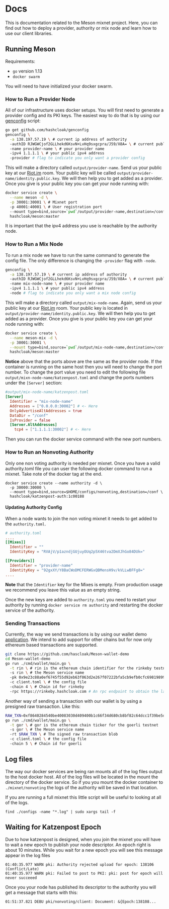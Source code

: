 # Docs
This is documentation related to the Meson mixnet project. Here, you can find out how to deploy a provider, authority or mix node and learn how to use our client libraries.


## Running Meson

Requirements:
- `go` version 1.13
- `docker swarm`

You will need to have initialized your docker swarm.

### How to Run a Provider Node

All of our infrastructure uses docker setups. You will first need to generate a provider config and its PKI keys. The easiest way to do that is by using our [genconfig](https://github.com/hashcloak/genconfig/#genconfig) script:

```bash
go get github.com/hashcloak/genconfig
genconfig \
  -a 138.197.57.19 \ # current ip address of authority
  -authID RJWGWCjof2GLLhekd6KsvN+LvHq9sxgcpra/J59/X8A= \ # current public key of authority
  -name provider-name \ # your provider name
  -ipv4 1.1.1.1 \ # your public ipv4 address
  -provider # flag to indicate you only want a provider config
```

This will make a directory called `output/provider-name`. Send us your public key at our [Riot.im](https://riot.im/app/#/room/#hashcloak:matrix.org) room. Your public key will be called `output/provider-name/identity.public.key`. We will then help you to get added as a provider. Once you give is your public key you can get your node running with:

```bash
docker service create \
  --name meson -d \
  -p 30001:30001 \ # Mixnet port
  -p 40001:40001 \ # User registration port
  --mount type=bind,source=`pwd`/output/provider-name,destination=/conf \
  hashcloak/meson:master
```

It is important that the ipv4 address you use is reachable by the authority node.

### How to Run a Mix Node

To run a mix node we have to run the same command to generate the config file. The only difference is changing the `-provider` flag with `-node`.

```bash
genconfig \
  -a 138.197.57.19 \ # current ip address of authority
  -authID RJWGWCjof2GLLhekd6KsvN+LvHq9sxgcpra/J59/X8A= \ # current public key of authority
  -name mix-node-name \ # your provider name
  -ipv4 1.1.1.1 \ # your public ipv4 address
  -node # flag to indicate you only want a mix node config
```

This will make a directory called `output/mix-node-name`. Again, send us your public key at our [Riot.im](https://riot.im/app/#/room/#hashcloak:matrix.org) room. Your public key is located in `output/provider-name/identity.public.key`. We will then help you to get added as a provider. Once you give is your public key you can get your node running with:


```bash
docker service create \
  --name meson-mix -d \
  -p 30001:30001 \
  --mount type=bind,source=`pwd`/output/mix-node-name,destination=/conf \
  hashcloak/meson:master
```

__Notice__ above that the ports above are the same as the provider node. If the container is running on the same host then you will need to change the port number. To change the port value you need to edit the following file `output/mixn-node-name/katzenpost.toml` and change the ports numbers under the `[Server]` section:

```toml
#output/mix-node-name/katzenpost.toml
[Server]
  Identifier = "mix-node-name"
  Addresses = ["0.0.0.0:30002"] # <- Here
  OnlyAdvertiseAltAddresses = true
  DataDir = "/conf"
  IsProvider = false
  [Server.AltAddresses]
    tcp4 = ["1.1.1.1:30002"] # <- Here
```

Then you can run the docker service command with the new port numbers.


### How to Run an Nonvoting Authority

Only one non voting authority is needed per mixnet. Once you have a valid authority.toml file you can user the following docker command to run a mixnet. Take note of the docker tag at the end.

```
docker service create --name authority -d \
  -p 30000:30000 \
  --mount type=bind,source=$HOME/configs/nonvoting,destination=/conf \
  hashcloak/katzenpost-auth:1c00188
```

#### Updating Authority Config

When a node wants to join the non voting mixnet it needs to get added to the `authority.toml`.

```toml
# authority.toml
....
[[Mixes]]
  Identifier = ""
  IdentityKey = "RVAjV/p1azndjGUjuyOUq2p5X46tva2DmXJhGo84DUk="

[[Providers]]
  Identifier = "provider-name"
  IdentityKey = "92gxXY/Y8BaCWoDMCFERWGxQBMensH9v/kVLLwBFFg8="
....
```

__Note__ that the `Identifier` key for the Mixes is empty. From production usage we recommend you leave this value as an empty string.

Once the new keys are added to `authority.toml` you need to restart your authority by running `docker service rm authority` and restarting the docker service of the authority.

### Sending Transactions

Currently, the way we send transactions is by using our wallet demo [application](https://github.com/hashcloak/Meson-wallet-demo). We intend to add support for other chains but for now only ethereum based transactions are supported. 

```bash
git clone https://github.com/hascloak/Meson-wallet-demo
cd Meson-wallet-demo
go run ./cmd/wallet/main.go \
  -t rin \ # rin is the ethereum chain identifier for the rinkeby testnet
  -s rin \ # the Meson service name
  -pk 0x9e23c88a0ef6745f55d92eb63f063d2e267f07222bfa5cb9efb0cfc698198997 \ # the private key 
  -c client.toml \ # the config file
  -chain 4 \ # Chain id for rinkeby
  -rpc https://rinkeby.hashcloak.com # An rpc endpoint to obtain the latest nonce count and gas price. Only necessary when using a private key.
```

Another way of sending a transaction with our wallet is by using a presigned raw transaction. Like this:

```bash
RAW_TXN=0xf8640284540be40083030d409400b1c66f34d680cb8bf82c64dcc1f39be5d6e77501802ca0c434f4d4b894b7cce2d880c250f7a67e4ef64cf0a921e3e4859219dff7b086fda0375a6195e221be77afda1d7c9e7d91bf39845065e9c56f7b5154e077a1ef8a77
go run ./cmd/wallet/main.go \
  -t gor \ # gor is the ethereum chain ticker for the goerli testnet
  -s gor \ # the Meson service name
  -rt $RAW_TXN \ # The signed raw transaction blob
  -c client.toml \ # the config file
  -chain 5 \ # Chain id for goerli
```

## Log files

The way our docker services are being ran mounts all of the log files output to the host docker host. All of the log files will be located in the mount the directory of the docker service. So if you you mount the docker container to `./mixnet/nonvoting` the logs of the authority will be saved in that location.

If you are running a full mixnet this little script will be useful to looking at all of the logs.

```
find ./configs -name "*.log" | sudo xargs tail -f
```

## Waiting for Katzenpost Epoch

Due to how katzenpost is designed, when you join the mixnet you will have to wait a new epoch to publish your node descriptor. An epoch right is about 10 minutes. While you wait for a new epoch you will see this message appear in the log files

```
01:40:35.977 WARN pki: Authority rejected upload for epoch: 138106 (Conflict/Late)
01:40:35.977 WARN pki: Failed to post to PKI: pki: post for epoch will never succeeed
```


Once you your node has published its descriptor to the authority you will get a message that starts with this:

```
01:51:37.821 DEBU pki/nonvoting/client: Document: &{Epoch:138108...
```